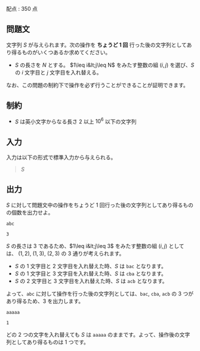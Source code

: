 配点 : $350$ 点

## 問題文

文字列 $S$ が与えられます。次の操作を **ちょうど $1$ 回** 行った後の文字列としてあり得るものがいくつあるか求めてください。

- $S$ の長さを $N$ とする。 $1\leq i&lt;j\leq N$ をみたす整数の組 $(i,j)$ を選び、$S$ の $i$ 文字目と $j$ 文字目を入れ替える。

なお、この問題の制約下で操作を必ず行うことができることが証明できます。

## 制約

- $S$ は英小文字からなる長さ $2$ 以上 $10^6$ 以下の文字列

## 入力

入力は以下の形式で標準入力から与えられる。

> $S$

## 出力

$S$ に対して問題文中の操作をちょうど $1$ 回行った後の文字列としてあり得るものの個数を出力せよ。

```input1
abc
```

```output1
3
```

$S$ の長さは $3$ であるため、$1\leq i&lt;j\leq 3$ をみたす整数の組 $(i,j)$ としては、
$(1,2)$, $(1,3)$, $(2,3)$ の $3$ 通りが考えられます。

- $S$ の $1$ 文字目と $2$ 文字目を入れ替えた時、$S$ は `bac` となります。
- $S$ の $1$ 文字目と $3$ 文字目を入れ替えた時、$S$ は `cba` となります。
- $S$ の $2$ 文字目と $3$ 文字目を入れ替えた時、$S$ は `acb` となります。

よって、`abc` に対して操作を行った後の文字列としては、`bac`, `cba`, `acb` の $3$ つがあり得るため、$3$ を出力します。

```input2
aaaaa
```

```output2
1
```

どの $2$ つの文字を入れ替えても $S$ は `aaaaa` のままです。よって、操作後の文字列としてあり得るものは $1$ つです。